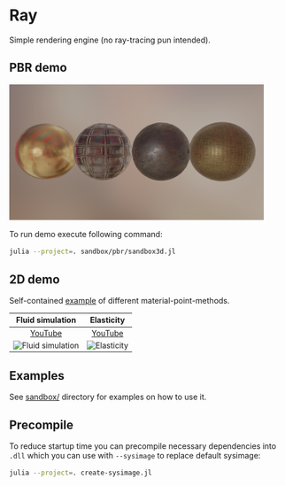 # Ray

Simple rendering engine (no ray-tracing pun intended).

## PBR demo

<img src="https://raw.githubusercontent.com/pxl-th/Ray.jl/master/res/pbr-simple-demo.png" width=460>

To run demo execute following command:

```bash
julia --project=. sandbox/pbr/sandbox3d.jl
```

## 2D demo

Self-contained [example](https://github.com/pxl-th/MPM) of different material-point-methods.

| Fluid simulation | Elasticity |
|:-:|:-:|
| [YouTube](https://www.youtube.com/watch?v=O8cXswg9xHw)  | [YouTube](https://www.youtube.com/watch?v=B2dO3poS5PA) |
|<img src="https://img.youtube.com/vi/O8cXswg9xHw/hqdefault.jpg" alt="Fluid simulation" width="200"/>|<img src="https://img.youtube.com/vi/B2dO3poS5PA/hqdefault.jpg" alt="Elasticity" width="200"/> |

## Examples

See [sandbox/](https://github.com/pxl-th/Ray.jl/tree/master/sandbox) directory for examples on how to use it.

## Precompile

To reduce startup time you can precompile necessary dependencies into `.dll` which you can use with `--sysimage` to replace default sysimage:

```bash
julia --project=. create-sysimage.jl
```
